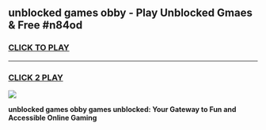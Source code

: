 
## unblocked games obby - Play Unblocked Gmaes & Free #n84od
<h3>
<a href="https://premium.freeplayer.one?title=unblocked_games_obby&ref=03M">CLICK TO PLAY</a></h3>
<hr>

<h3>
<a href="https://premium.freeplayer.one?title=unblocked_games_obby&ref=03M">CLICK 2 PLAY</a>
  
</h3>

<a href="https://premium.freeplayer.one?title=unblocked_games_obby&ref=03M"><img src="https://clearcache.store/games.png"></a>


**unblocked games obby games unblocked: Your Gateway to Fun and Accessible Online Gaming**
